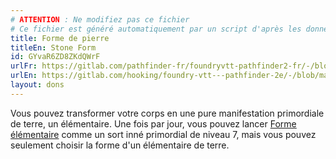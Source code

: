 ```yaml
---
# ATTENTION : Ne modifiez pas ce fichier
# Ce fichier est généré automatiquement par un script d'après les données du module Foundry VTT officiel et de sa traduction
title: Forme de pierre
titleEn: Stone Form
id: GYvaR6ZD8ZKdQWrF
urlFr: https://gitlab.com/pathfinder-fr/foundryvtt-pathfinder2-fr/-/blob/master/data/feats/GYvaR6ZD8ZKdQWrF.htm
urlEn: https://gitlab.com/hooking/foundry-vtt---pathfinder-2e/-/blob/master/packs/data/feats.db/stone-form.json
layout: dons
---
```

Vous pouvez transformer votre corps en une pure manifestation primordiale de terre, un élémentaire. Une fois par jour, vous pouvez lancer [Forme élémentaire](../sorts/forme-élémentaire.md) comme un sort inné primordial de niveau 7, mais vous pouvez seulement choisir la forme d'un élémentaire de terre.
